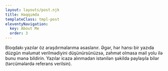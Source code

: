 ```yaml
---
layout: layouts/post.njk
title: Haqqımda
templateClass: tmpl-post
eleventyNavigation:
  key: About Me
  order: 3
---
```


Bloqdakı yazılar öz araşdırmalarıma əsaslanır. Əgər, hər hansı bir yazıda düzgün məlumat verilmədiyini düşünürsünüzsə, zəhmət olmasa mail yolu ilə bunu mənə bildirin. Yazılar icazə alınmadan istənilən şəkildə paylaşıla bilər (tərcümələrdə referans verilsin).